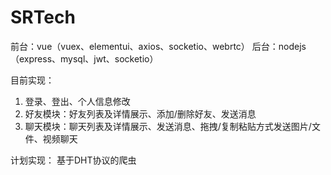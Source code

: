 # SRTech
前台：vue（vuex、elementui、axios、socketio、webrtc）
后台：nodejs（express、mysql、jwt、socketio）

目前实现：
1. 登录、登出、个人信息修改
2. 好友模块：好友列表及详情展示、添加/删除好友、发送消息
3. 聊天模块：聊天列表及详情展示、发送消息、拖拽/复制粘贴方式发送图片/文件、视频聊天

计划实现：
基于DHT协议的爬虫
